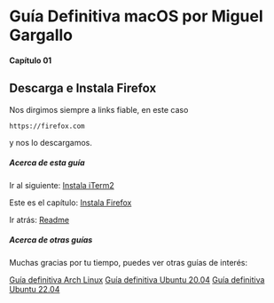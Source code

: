 # Guía Definitiva macOS por Miguel Gargallo


#### Capítulo 01
## Descarga e Instala Firefox


Nos dirgimos siempre a links fiable, en este caso

    https://firefox.com

y nos lo descargamos.


##### Acerca de esta guía

Ir al siguiente:
[Instala iTerm2](https://github.com/miguelgargallo/guia-definitiva-macos/blob/main/02-Instala-iTerm2.md)

Este es el capítulo:
[Instala Firefox](https://github.com/miguelgargallo/guia-definitiva-macos/blob/main/01-Instala-Firefox.md)

Ir atrás:
[Readme](https://github.com/miguelgargallo/guia-definitiva-macos#readme)


##### Acerca de otras guías

Muchas gracias por tu tiempo, puedes ver otras guías de interés:

[Guía definitiva Arch Linux](https://github.com/miguelgargallo/Guia-Definitiva-Arch-Linux)
[Guía definitiva Ubuntu 20.04](https://github.com/miguelgargallo/Configurar-Ubuntu-20.04-LTS-Handshake-spanish-guia-Rithvik-Vibhu)
[Guía definitiva Ubuntu 22.04](https://github.com/miguelgargallo/Guia-Definitiva-Ubuntu-2204)

